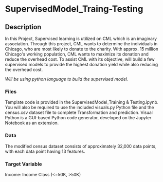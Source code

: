 # SupervisedModel_Traing-Testing

## Description 

In this Project, Supervised learning is utilized on CML which is an imaginary association. Through this project, CML wants to determine the individuals in Chicago, who are most likely to donate to the charity. With approx. 15 million Chicago's working population, CML wants to maximize its donation and reduce the overhead cost. To assist CML with its objective, will build a few supervised models to provide the highest donation yield while also reducing the overhead cost. 

*Will be using python language to build the supervised model.*

### Files

Template code is provided in the SupervisedModel_Training & Testing.ipynb. You will also be required to use the included visuals.py Python file and the census.csv dataset file to complete Transformation and prediction. Visual Python is a GUI-based Python code generator, developed on the Jupyter Notebook as an extension.

### Data

The modified census dataset consists of approximately 32,000 data points, with each data point having 13 features.

### Target Variable
Income: Income Class (<=50K, >50K)

